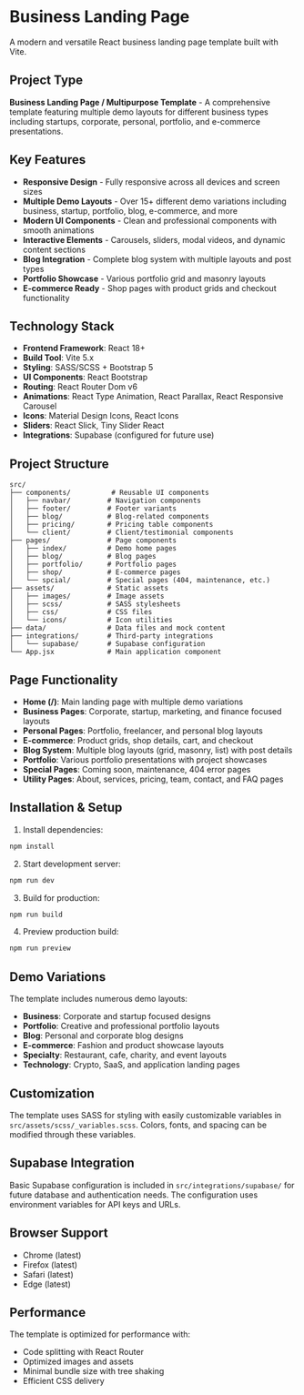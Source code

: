 # Business Landing Page

A modern and versatile React business landing page template built with Vite.

## Project Type

**Business Landing Page / Multipurpose Template** - A comprehensive template featuring multiple demo layouts for different business types including startups, corporate, personal, portfolio, and e-commerce presentations.

## Key Features

- **Responsive Design** - Fully responsive across all devices and screen sizes
- **Multiple Demo Layouts** - Over 15+ different demo variations including business, startup, portfolio, blog, e-commerce, and more
- **Modern UI Components** - Clean and professional components with smooth animations
- **Interactive Elements** - Carousels, sliders, modal videos, and dynamic content sections
- **Blog Integration** - Complete blog system with multiple layouts and post types
- **Portfolio Showcase** - Various portfolio grid and masonry layouts
- **E-commerce Ready** - Shop pages with product grids and checkout functionality

## Technology Stack

- **Frontend Framework**: React 18+
- **Build Tool**: Vite 5.x
- **Styling**: SASS/SCSS + Bootstrap 5
- **UI Components**: React Bootstrap
- **Routing**: React Router Dom v6
- **Animations**: React Type Animation, React Parallax, React Responsive Carousel
- **Icons**: Material Design Icons, React Icons
- **Sliders**: React Slick, Tiny Slider React
- **Integrations**: Supabase (configured for future use)

## Project Structure

```
src/
├── components/          # Reusable UI components
│   ├── navbar/         # Navigation components
│   ├── footer/         # Footer variants
│   ├── blog/           # Blog-related components
│   ├── pricing/        # Pricing table components
│   └── client/         # Client/testimonial components
├── pages/              # Page components
│   ├── index/          # Demo home pages
│   ├── blog/           # Blog pages
│   ├── portfolio/      # Portfolio pages
│   ├── shop/           # E-commerce pages
│   └── spcial/         # Special pages (404, maintenance, etc.)
├── assets/             # Static assets
│   ├── images/         # Image assets
│   ├── scss/           # SASS stylesheets
│   ├── css/            # CSS files
│   └── icons/          # Icon utilities
├── data/               # Data files and mock content
├── integrations/       # Third-party integrations
│   └── supabase/       # Supabase configuration
└── App.jsx             # Main application component
```

## Page Functionality

- **Home (/)**: Main landing page with multiple demo variations
- **Business Pages**: Corporate, startup, marketing, and finance focused layouts
- **Personal Pages**: Portfolio, freelancer, and personal blog layouts
- **E-commerce**: Product grids, shop details, cart, and checkout
- **Blog System**: Multiple blog layouts (grid, masonry, list) with post details
- **Portfolio**: Various portfolio presentations with project showcases
- **Special Pages**: Coming soon, maintenance, 404 error pages
- **Utility Pages**: About, services, pricing, team, contact, and FAQ pages

## Installation & Setup

1. Install dependencies:
```bash
npm install
```

2. Start development server:
```bash
npm run dev
```

3. Build for production:
```bash
npm run build
```

4. Preview production build:
```bash
npm run preview
```

## Demo Variations

The template includes numerous demo layouts:
- **Business**: Corporate and startup focused designs
- **Portfolio**: Creative and professional portfolio layouts  
- **Blog**: Personal and corporate blog designs
- **E-commerce**: Fashion and product showcase layouts
- **Specialty**: Restaurant, cafe, charity, and event layouts
- **Technology**: Crypto, SaaS, and application landing pages

## Customization

The template uses SASS for styling with easily customizable variables in `src/assets/scss/_variables.scss`. Colors, fonts, and spacing can be modified through these variables.

## Supabase Integration

Basic Supabase configuration is included in `src/integrations/supabase/` for future database and authentication needs. The configuration uses environment variables for API keys and URLs.

## Browser Support

- Chrome (latest)
- Firefox (latest)  
- Safari (latest)
- Edge (latest)

## Performance

The template is optimized for performance with:
- Code splitting with React Router
- Optimized images and assets
- Minimal bundle size with tree shaking
- Efficient CSS delivery